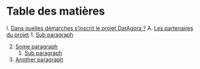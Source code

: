 # Table des matières


I. [Dans quelles démarches s’inscrit le projet DatAgora ?](#I)
    A. [Les partenaires du projet](#IA)
        1. [Sub paragraph](#subparagraph1)
        
2. [Some paragraph](#paragraph1)
    1. [Sub paragraph](#subparagraph1)
3. [Another paragraph](#paragraph2)

